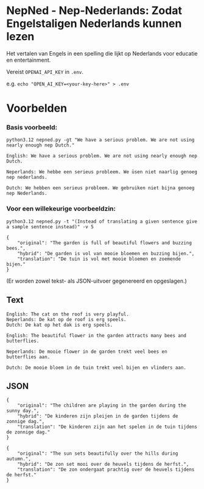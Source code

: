 # NepNed - Nep-Nederlands: Zodat Engelstaligen Nederlands kunnen lezen
Het vertalen van Engels in een spelling die lijkt op Nederlands voor educatie en entertainment.


Vereist ``OPENAI_API_KEY`` in ``.env``.

e.g. ``echo "OPEN_AI_KEY=<your-key-here>" > .env``

# Voorbelden

### Basis voorbeeld: 

``python3.12 nepned.py -gt "We have a serious problem. We are not using nearly enough nep Dutch."``

```
English: We have a serious problem. We are not using nearly enough nep Dutch.

Neperlands: We hebbe een serieus probleem. We üsen niet naarlig genoeg nep nederlands.

Dutch: We hebben een serieus probleem. We gebruiken niet bijna genoeg nep Nederlands.
```

### Voor een willekeurige voorbeeldzin: 

``python3.12 nepned.py -t "(Instead of translating a given sentence give a sample sentence instead)" -v 5``

```
{
    "original": "The garden is full of beautiful flowers and buzzing bees.",
    "hybrid": "De garden is vol van mooie bloemen en buzzing bijen.",
    "translation": "De tuin is vol met mooie bloemen en zoemende bijen."
}
```

(Er worden zowel tekst- als JSON-uitvoer gegenereerd en opgeslagen.)


## Text
```
English: The cat on the roof is very playful.
Neperlands: De kat op de roof is erg speels.
Dutch: De kat op het dak is erg speels.
```

```
English: The beautiful flower in the garden attracts many bees and butterflies.

Neperlands: De mooie flower in de garden trekt veel bees en butterflies aan.

Dutch: De mooie bloem in de tuin trekt veel bijen en vlinders aan.
```
## JSON
```
{
    "original": "The children are playing in the garden during the sunny day.",
    "hybrid": "De kinderen zijn pleijen in de garden tijdens de zonnige dag.",
    "translation": "De kinderen zijn aan het spelen in de tuin tijdens de zonnige dag."
}
```

```
{
    "original": "The sun sets beautifully over the hills during autumn.",
    "hybrid": "De zon set mooi over de heuvels tijdens de herfst.",
    "translation": "De zon ondergaat prachtig over de heuvels tijdens de herfst."
}
```
